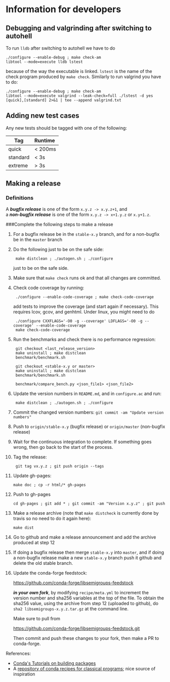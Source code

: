 # Information for developers

## Debugging and valgrinding after switching to autohell

To run `lldb` after switching to autohell we have to do 

    ./configure --enable-debug ; make check-am 
    libtool --mode=execute lldb lstest

because of the way the executable is linked. `lstest` is the name of the
check program produced by `make check`. Similarly to run valgrind you have
to do:

    ./configure --enable-debug ; make check-am 
    libtool --mode=execute valgrind --leak-check=full ./lstest -d yes [quick],[standard] 2>&1 | tee --append valgrind.txt

## Adding new test cases

Any new tests should be tagged with one of the following:

Tag | Runtime 
---------|:----------
quick         | < 200ms
standard      | < 3s
extreme       | > 3s

## Making a release

### Definitions

A ***bugfix release*** is one of the form `x.y.z -> x.y.z+1`, and                
a ***non-bugfix release*** is one of the form `x.y.z -> x+1.y.z` or `x.y+1.z`. 

###Complete the following steps to make a release

1. For a bugfix release be in the `stable-x.y` branch, and for a non-bugfix be
   in the `master` branch

2. Do the following just to be on the safe side:
 
        make distclean ; ./autogen.sh ; ./configure
    
    just to be on the safe side.

2. Make sure that `make check` runs ok and that all changes are committed. 

3. Check code coverage by running:

        ./configure --enable-code-coverage ; make check-code-coverage

    add tests to improve the coverage (and start again if necessary). This
    requires lcov, gcov, and genhtml. Under linux, you might need to do

        ./configure CXXFLAGS='-O0 -g --coverage' LDFLAGS='-O0 -g --coverage' --enable-code-coverage
        make check-code-coverage

4. Run the benchmarks and check there is no performance regression:

        git checkout <last_release_version>
        make uninstall ; make distclean
        benchmark/benchmark.sh

        git checkout <stable-x.y or master>
        make uninstall ; make distclean
        benchmark/benchmark.sh

        benchmark/compare_bench.py <json_file1> <json_file2> 
    
5. Update the version numbers in `README.md`, and in `configure.ac`
   and run:
    
        make distclean ; ./autogen.sh ; ./configure
    
6. Commit the changed version numbers: 
   `git commit -am "Update version numbers"` 

7. Push to `origin/stable-x.y` (bugfix release) or `origin/master` (non-bugfix
   release)

8. Wait for the continuous integration to complete. If something
   goes wrong, then go back to the start of the process.
    
9. Tag the release:

        git tag vx.y.z ; git push origin --tags
    
10. Update gh-pages:

        make doc ; cp -r html/* gh-pages
    
11. Push to gh-pages

        cd gh-pages ; git add * ; git commit -am "Version x.y.z" ; git push 

12. Make a release archive (note that `make distcheck` is currently done by
    travis so no need to do it again here):

        make dist 

13. Go to github and make a release announcement and add the archive produced
    at step 12

14. If doing a bugfix release then merge `stable-x.y` into `master`, and if
    doing a non-bugfix release make a new `stable-x.y` branch push it github
    and delete the old stable branch.

15. Update the conda-forge feedstock:

    https://github.com/conda-forge/libsemigroups-feedstock

    ***in your own fork***, by modifying `recipe/meta.yml` to increment the
    version number and sha256 variables at the top of the file. To obtain the
    sha256 value, using the archive from step 12 (uploaded to github), do `sha2
    libsemigroups-x.y.z.tar.gz` at the command line. 
    
    Make sure to pull from 

    https://github.com/conda-forge/libsemigroups-feedstock.git
  
    Then commit and push these changes to your fork, then make a PR to
    conda-forge. 

References:

- [Conda's Tutorials on building packages](https://conda.io/docs/build_tutorials.html)
- A [repository of conda recipes for classical programs](https://github.com/conda/conda-recipes); nice source of inspiration
